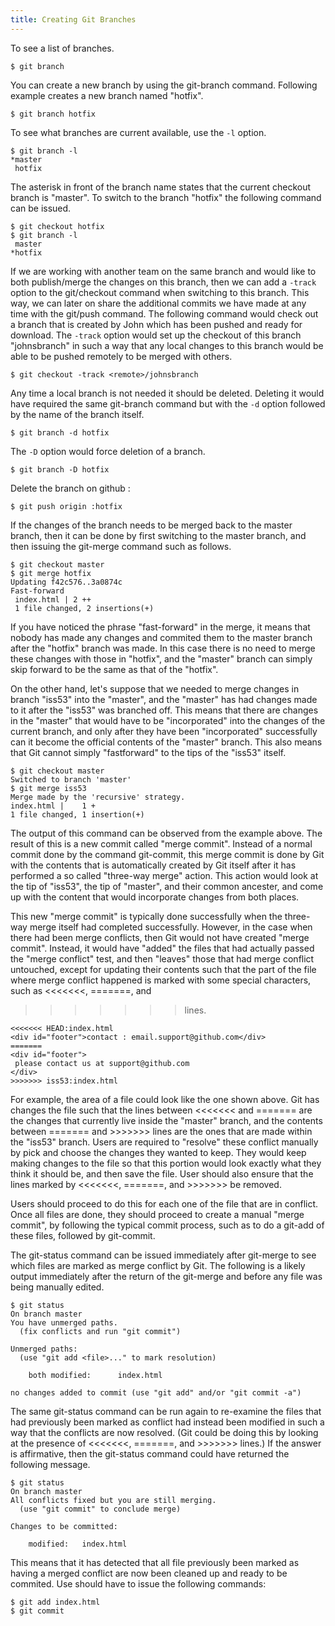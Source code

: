 ```yaml
---
title: Creating Git Branches
---
```


To see a list of branches.

    $ git branch

You can create a new branch by using the git-branch command. Following example
creates a new branch named "hotfix".

    $ git branch hotfix

To see what branches are current available, use the ``-l`` option.

    $ git branch -l
    *master
     hotfix

The asterisk in front of the branch name states that the current checkout
branch is "master". To switch to the branch "hotfix" the following
command can be issued.

    $ git checkout hotfix
    $ git branch -l
     master
    *hotfix
    
If we are working with another team on the same branch and would like to both
publish/merge the changes on this branch, then we can add a ``-track`` option to
the git/checkout command when switching to this branch. This way, we can later
on share the additional commits we have made at any time with the git/push
command. The following command would check out a branch that is created by
John which has been pushed and ready for download. The ``-track`` option
would set up the checkout of this branch "johnsbranch" in such a way that 
any local changes to this branch would be able to be pushed remotely to be 
merged with others.

    $ git checkout -track <remote>/johnsbranch

Any time a local branch is not needed it should be deleted.  Deleting it would
have required the same git-branch command but with the ``-d`` option followed
by the name of the branch itself.

    $ git branch -d hotfix

The ``-D`` option would force deletion of a branch.

    $ git branch -D hotfix

Delete the branch on github :

    $ git push origin :hotfix

If the changes of the branch needs to be merged back to the master branch,
then it can be done by first switching to the master branch, and then
issuing the git-merge command such as follows.

    $ git checkout master
    $ git merge hotfix
    Updating f42c576..3a0874c
    Fast-forward
     index.html | 2 ++
     1 file changed, 2 insertions(+)

If you have noticed the phrase "fast-forward" in the merge, it means that nobody
has made any changes and commited them to the master branch 
after the "hotfix" branch was made. In this case there is no need to merge
these changes with those in "hotfix", and the "master" branch can simply skip
forward to be the same as that of the "hotfix".

On the other hand, let's suppose that we needed to merge changes in branch
"iss53" into the "master", and the "master" has had changes made to it after
the "iss53" was branched off. This means that there are changes in the "master"
that would have to be "incorporated" into the changes of the current branch,
and only after they have been "incorporated" successfully can it become the
official contents of the "master" branch. This also means that Git cannot
simply "fastforward" to the tips of the "iss53" itself.

    $ git checkout master
    Switched to branch 'master'
    $ git merge iss53
    Merge made by the 'recursive' strategy.
    index.html |    1 +
    1 file changed, 1 insertion(+)

The output of this command can be observed from the example above. The result
of this is a new commit called "merge commit". Instead of a normal commit done
by the command git-commit, this merge commit is done by Git with the contents
that is automatically created by Git itself after it has performed a so called
"three-way merge" action. This action would look at the tip of "iss53", the tip
of "master", and their common ancester, and come up with the content that would
incorporate changes from both places. 

This new "merge commit" is typically done successfully when the three-way merge
itself had completed successfully. However, in the case when there had been
merge conflicts, then Git would not have created "merge commit". Instead, it
would have "added" the files that had actually passed the "merge conflict"
test, and then "leaves" those that had merge conflict untouched, except for
updating their contents such that the part of the file where merge conflict
happened is marked with some special characters, such as  <<<<<<<, =======, and
>>>>>>> lines. 

    <<<<<<< HEAD:index.html
    <div id="footer">contact : email.support@github.com</div>
    =======
    <div id="footer">
     please contact us at support@github.com
    </div>
    >>>>>>> iss53:index.html

For example, the area of a file could look like the one shown above. Git has
changes the file such that the lines between <<<<<<< and ======= are the
changes that currently live inside the "master" branch, and the contents
between ======= and >>>>>>> lines are the ones that are made within the "iss53"
branch. Users are required to "resolve" these conflict manually by pick and
choose the changes they wanted to keep. They would keep making changes to the
file so that this portion would look exactly what they think it should be, and
then save the file.  User should also ensure that the lines marked by <<<<<<<,
=======, and >>>>>>> be removed.

Users should proceed to do this for each one of the file that are in conflict.
Once all files are done, they should proceed to create a manual "merge commit",
by following the typical commit process, such as to do a git-add of these files,
followed by git-commit.

The git-status command can be issued immediately after git-merge to see which
files are marked as merge conflict by Git. The following is a likely output
immediately after the return of the git-merge and before any file was being
manually edited.

    $ git status
    On branch master
    You have unmerged paths.
      (fix conflicts and run "git commit")

    Unmerged paths:
      (use "git add <file>..." to mark resolution)

        both modified:      index.html

    no changes added to commit (use "git add" and/or "git commit -a")

The same git-status command can be run again to re-examine the files that had
previously been marked as conflict had instead been modified in such a way that
the conflicts are now resolved.  (Git could be doing this by looking at the
presence of <<<<<<<, =======, and >>>>>>> lines.) If the answer is affirmative,
then the git-status command could have returned the following message.

    $ git status
    On branch master
    All conflicts fixed but you are still merging.
      (use "git commit" to conclude merge)

    Changes to be committed:

        modified:   index.html

This means that it has detected that all file previously been marked as having
a merged conflict are now been cleaned up and ready to be commited.
Use should have to issue the following commands:

    $ git add index.html
    $ git commit 






